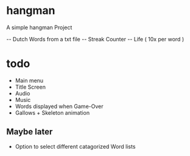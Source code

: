 # hangman

A simple hangman Project


-- Dutch Words from a txt file
-- Streak Counter
-- Life ( 10x per word )

# todo

- Main menu
- Title Screen
- Audio
- Music
- Words displayed when Game-Over
- Gallows + Skeleton animation


## Maybe later
- Option to select different catagorized Word lists

